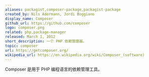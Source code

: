 ```yaml
---
aliases: packagist,composer-package,packagist-package
created_by: Nils Adermann, Jordi Boggiano
display_name: Composer
github_url: https://github.com/composer
logo: composer.png
related: php,package-manager
released: March 1, 2012
short_description: 一个 PHP 依赖管理器。
topic: composer
url: https://getcomposer.org/
wikipedia_url: https://en.wikipedia.org/wiki/Composer_(software)
---
```

Composer 是用于 PHP 编程语言的依赖管理工具。
